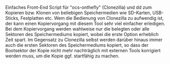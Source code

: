 Einfaches Front-End Script für "ocs-onthefly" (Clonezilla) und dd zum Kopieren bzw. Klonen von beliebigen Speichermedien wie SD-Karten, USB-Sticks, Festplatten etc.
Wem die Bedienung von Clonezilla zu aufwendig ist, der kann einen Kopiervorgang mit diesem Tool sehr viel einfacher erledigen.
Bei dem Kopiervorgang werden wahlweise nur die belegten oder alle Sektoren des Speichermediums kopiert, wobei die erste Option erheblich Zeit spart.
Im Gegensatz zu Clonezilla selbst werden darüber hinaus immer auch die ersten Sektoren des Speichermediums kopiert, so dass der Bootsektor der Kopie nicht mehr nachträglich mit externen Tools korrigiert werden muss, um die Kopie ggf. startfähig zu machen.
